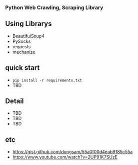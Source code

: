### Python Web Crawling, Scraping Library

## Using Librarys
- BeautifulSoup4
- PySocks
- requests
- mechanize

## quick start
- `pip install -r requirements.txt`
- TBD

## Detail
- TBD
- TBD
- TBD

## etc
- https://gist.github.com/dongsam/55a0f00d4eab9185c55a
- https://www.youtube.com/watch?v=2UP91K7SUzE